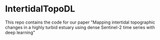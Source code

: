 # IntertidalTopoDL
This repo contains the code for our paper "Mapping intertidal topographic changes in a highly turbid estuary using dense Sentinel-2 time series with deep learning"

